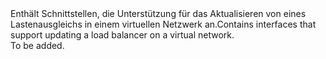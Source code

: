 <Namespace Name="Microsoft.Azure.Management.Network.Fluent.LoadBalancer.Update">
  <Docs>
    <summary><span data-ttu-id="c859b-101">Enthält Schnittstellen, die Unterstützung für das Aktualisieren von eines Lastenausgleichs in einem virtuellen Netzwerk an.</span><span class="sxs-lookup"><span data-stu-id="c859b-101">Contains interfaces that support updating a load balancer on a virtual network.</span></span></summary> 
    <remarks>To be added.</remarks>
  </Docs>
</Namespace>
